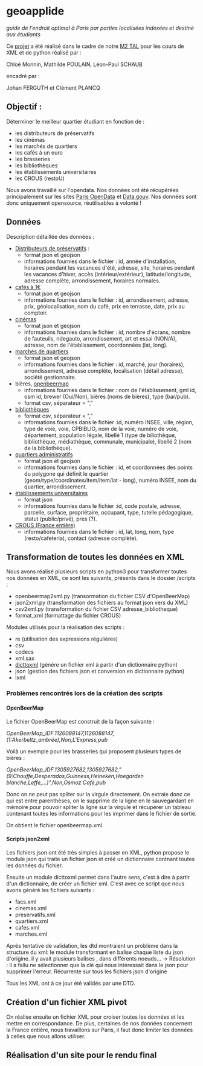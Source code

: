 # geoapplide

*guide de l'endroit optimal à Paris par parties localisées indexées et destiné aux étudiants*

Ce [projet](http://plancq.clement.free.fr/python/project/) a été réalisé dans le cadre de notre [M2 TAL](http://www.tal.univ-paris3.fr/plurital/) pour les cours de XML et de python réalisé par :

Chloé Monnin, Mathilde POULAIN, Léon-Paul SCHAUB

encadré par :

Johan FERGUTH et Clément PLANCQ

## Objectif :
Déterminer le meilleur quartier étudiant en fonction de :
- les distributeurs de préservatifs
- les cinémas
- les marchés de quartiers
- les cafés à un euro
- les brasseries
- les bibliothèques
- les établissements universitaires
- les CROUS (restoU)

Nous avons travaillé sur l'opendata. Nos données ont été récupérées principalement sur les sites [Paris OpenData](https://opendata.paris.fr/page/home/) et [Data.gouv](http://www.data.gouv.fr/fr/). Nos données sont donc uniquement opensource, réutilisables à volonté !

## Données
Description détaillée des données :
- [Distributeurs de préservatifs](https://opendata.paris.fr/explore/dataset/distributeurspreservatifsmasculinsparis2012/export/) :
  - format json et geojson
  - informations fournies dans le fichier : id, année d'installation, horaires pendant les vacances d'été, adresse, site, horaires pendant les vacances d'hiver, accès (intérieur/extérieur), latitude/longitude, adresse complète, arrondissement, horaires normales.
- [cafés à 1€](https://opendata.paris.fr/explore/dataset/liste-des-cafes-a-un-euro/export/)
  - format json et geojson
  - informations fournies dans le fichier : id, arrondissement, adresse, prix, géolocalisation, nom du café, prix en terrasse, date, prix au comptoir.
- [cinémas](https://opendata.paris.fr/explore/dataset/cinemas-a-paris/api/)
  - format json et geojson
  - informations fournies dans le fichier : id, nombre d'écrans, nombre de fauteuils, ndegauto, arrondissement, art et essai (NON/A), adresse, nom de l'établissement, coordonnées (lat, long).
- [marchés de quartiers](https://opendata.paris.fr/explore/dataset/liste_des_marches_de_quartier_a_paris/api/)
  - format json et geojson
  - informations fournies dans le fichier : id, marché, jour (horaires), arrondissement, adresse complète, localisation (détail adresse), société gestionnaire.
- bières,  [openbeermap](https://www.data.gouv.fr/fr/datasets/bars-pubs-et-brasseries-artisanales-dopen-beer-map-ile-de-france-mai-2015/)
  - informations fournies dans le fichier : nom de l'établissement, gml id, osm id, brewer (Oui/Non), bières (noms de bières), type (bar/pub).
  - format csv, séparateur = ","
- [bibliothèques](https://www.data.gouv.fr/fr/datasets/adresses-des-bibliotheques-publiques/)
  - format csv, séparateur = ","
  - informations fournies dans le fichier :id, numéro INSEE, ville, région, type de voie, voie, CPBIBLIO, nom de la voie, numéro de voie, département, population légale, libellé 1 (type de biliothèque, bibliothèque, médiathèque, communale, municipale), libellé 2 (nom de la bibliothèque).
- [quartiers administratifs](https://opendata.paris.fr/explore/dataset/quartier_paris/)
  - format json et geojson
  - informations fournies dans le fichier : id, et coordonnées des points du polygone qui définit le quartier (geom/type/coordinates/item/item/lat - long), numéro INSEE, nom du quartier, arrondissement.
- [établissements universitaires](https://www.data.gouv.fr/fr/datasets/annuaire-immobilier-de-l-enseignement-superieur-prs/)
  - format json
  - informations fournies dans le fichier :id, code postale, adresse, parcelle, surface, propriétaire, occupant, type, tutelle pédagogique, statut (public/privé), pres (?).
- [CROUS (France entière)](https://www.data.gouv.fr/fr/datasets/ensemble-des-lieux-de-restauration-des-crous-france-entiere-1/)
  - informations fournies dans le fichier : id, lat, long, nom, type (resto/cafeteria), contact (adresse complète).

## Transformation de toutes les données en XML
Nous avons réalisé plusieurs scripts en python3 pour transformer toutes nos données en XML, ce sont les suivants, présents dans le dossier /scripts :
- openbeermap2xml.py (transormation du fichier CSV d'OpenBeerMap)
- json2xml.py (transformation des fichiers au format json vers du XML)
- csv2xml.py (transformation du fichier CSV adresse_bibliotheque)
- format_xml (formattage du fichier CROUS)

Modules utilisés pour la réalisation des scripts :
- re (utilisation des expressions régulières)
- csv
- codecs
- xml.sax
- [dicttoxml](https://github.com/quandyfactory/dicttoxml) (génère un fichier xml à partir d'un dictionnaire python)
- json (gestion des fichiers json et conversion en dictionnaire python)
- lxml

### Problèmes rencontrés lors de la création des scripts
#### OpenBeerMap
Le fichier OpenBeerMap est construit de la façon suivante :

*OpenBeerMap_IDF.1126088147,1126088147,(1:Akerbeltz_ambrée),Non,L'Express,pub*

Voilà un exemple pour les brasseries qui proposent plusieurs types de bières :

*OpenBeerMap_IDF.1305927682,1305927682,"(9:Chouffe,Desperados,Guinness,Heineken,Hoegarden blanche,Leffe,...)",Non,Osmoz Café,pub*

Donc on ne peut pas spliter sur la virgule directement. On extraie donc ce qui est entre parenthèses, on le supprime de la ligne en le sauvegardant en mémoire pour pouvoir spliter la ligne sur la virgule et récupérer un tableau contenant toutes les informations pour les imprimer dans le fichier de sortie.

On obtient le fichier openbeermap.xml.
#### Scripts json2xml
Les fichiers json ont été très simples à passer en XML, python propose le module json qui traite un fichier json et créé un dictionnaire contnant toutes les données du fichier.

Ensuite un module dicttoxml permet dans l'autre sens, c'est à dire à partir d'un dictionnaire, de créer un fichier xml. C'est avec ce script que nous avons généré les fichiers suivants :
- facs.xml
- cinemas.xml
- preservatifs.xml
- quartiers.xml
- cafes.xml
- marches.xml
 
Après tentative de validation, les dtd montraient un problème dans la structure du xml: le module transformant en balise <item>
chaque liste du json d'origine. il y avait plusieurs balises <item>, dans différents noeuds...
  -> Résolution : il a fallu ne sélectionner que la clé qui nous intéressait dans le json pour supprimer l'erreur.
Récurrente sur tous les fichiers json d'origine
  
  Tous les XML ont à ce jour été validés par une DTD.
## Création d'un fichier XML pivot
On réalise ensuite un fichier XML pour croiser toutes les données et les mettre en correspondance. De plus, certaines de nos données concernent la France entière, nous travaillons sur Paris, il faut donc limiter les données à celles que nous allons utiliser.

## Réalisation d'un site pour le rendu final
